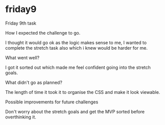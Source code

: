 # friday9
Friday 9th task

How I expected the challenge to go.

I thought it would go ok as the logic makes sense to me, I wanted to complete the stretch task also which i knew would be harder for me.


What went well?

I got it sorted out which made me feel confident going into the stretch goals.


What didn't go as planned?

The length of time it took it to organise the CSS and make it look viewable.


Possible improvements for future challenges

Don't worry about the stretch goals and get the MVP sorted before overthinking it.
